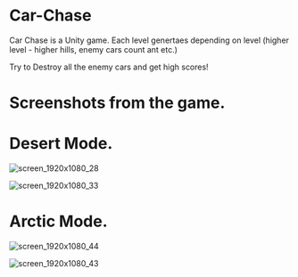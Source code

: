 # Car-Chase
Car Chase is a Unity game. Each level genertaes depending on level (higher level - higher hills, enemy cars count ant etc.)

Try to Destroy all the enemy cars and get high scores!

# Screenshots from the game.

# Desert Mode.

![screen_1920x1080_28](https://user-images.githubusercontent.com/59918929/124631363-5eaf3980-de94-11eb-8338-a68807d1dc68.jpg)

![screen_1920x1080_33](https://user-images.githubusercontent.com/59918929/124631386-653db100-de94-11eb-93af-bd148f3cdb0b.jpg)

# Arctic Mode.

![screen_1920x1080_44](https://user-images.githubusercontent.com/59918929/124631463-75ee2700-de94-11eb-8216-6078edee9ad2.jpg)

![screen_1920x1080_43](https://user-images.githubusercontent.com/59918929/124631475-77b7ea80-de94-11eb-9b43-b96b4165fef9.jpg)

